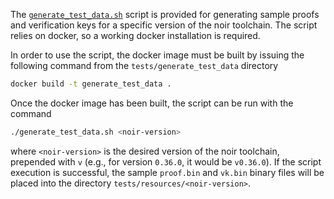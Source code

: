 The [`generate_test_data.sh`](generate_test_data.sh) script is provided for generating sample proofs and verification keys for a specific version of the noir toolchain.
The script relies on docker, so a working docker installation is required.

In order to use the script, the docker image must be built by issuing the following command from the `tests/generate_test_data` directory

```bash
docker build -t generate_test_data .
```

Once the docker image has been built, the script can be run with the command

```bash
./generate_test_data.sh <noir-version>
```

where `<noir-version>` is the desired version of the noir toolchain, prepended with `v` (e.g., for version `0.36.0`, it would be `v0.36.0`). If the script execution is successful, the sample `proof.bin` and `vk.bin` binary files will be placed into the directory `tests/resources/<noir-version>`.
